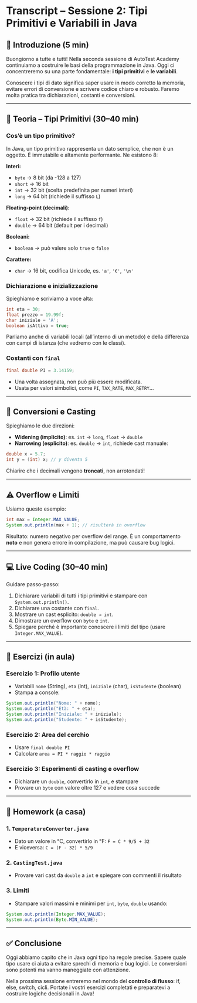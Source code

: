 # Transcript – Sessione 2: Tipi Primitivi e Variabili in Java

## 📍 Introduzione (5 min)

Buongiorno a tutte e tutti! Nella seconda sessione di AutoTest Academy continuiamo a costruire le basi della programmazione in Java. Oggi ci concentreremo su una parte fondamentale: **i tipi primitivi** e **le variabili**.

Conoscere i tipi di dato significa saper usare in modo corretto la memoria, evitare errori di conversione e scrivere codice chiaro e robusto. Faremo molta pratica tra dichiarazioni, costanti e conversioni.

---

## 🧠 Teoria – Tipi Primitivi (30–40 min)

### Cos’è un tipo primitivo?

In Java, un tipo primitivo rappresenta un dato semplice, che non è un oggetto. È immutabile e altamente performante.
Ne esistono 8:

**Interi:**

* `byte` → 8 bit (da -128 a 127)
* `short` → 16 bit
* `int` → 32 bit (scelta predefinita per numeri interi)
* `long` → 64 bit (richiede il suffisso `L`)

**Floating-point (decimali):**

* `float` → 32 bit (richiede il suffisso `f`)
* `double` → 64 bit (default per i decimali)

**Booleani:**

* `boolean` → può valere solo `true` o `false`

**Carattere:**

* `char` → 16 bit, codifica Unicode, es. `'a'`, `'€'`, `'\n'`

### Dichiarazione e inizializzazione

Spieghiamo e scriviamo a voce alta:

```java
int eta = 30;
float prezzo = 19.99f;
char iniziale = 'A';
boolean isAttivo = true;
```

Parliamo anche di variabili locali (all’interno di un metodo) e della differenza con campi di istanza (che vedremo con le classi).

### Costanti con `final`

```java
final double PI = 3.14159;
```

* Una volta assegnata, non può più essere modificata.
* Usata per valori simbolici, come `PI`, `TAX_RATE`, `MAX_RETRY`...

---

## 🎯 Conversioni e Casting

Spieghiamo le due direzioni:

* **Widening (implicito)**: es. `int` → `long`, `float` → `double`
* **Narrowing (esplicito)**: es. `double` → `int`, richiede cast manuale:

```java
double x = 5.7;
int y = (int) x; // y diventa 5
```

Chiarire che i decimali vengono **troncati**, non arrotondati!

---

## ⚠️ Overflow e Limiti

Usiamo questo esempio:

```java
int max = Integer.MAX_VALUE;
System.out.println(max + 1); // risulterà in overflow
```

Risultato: numero negativo per overflow del range. È un comportamento **noto** e non genera errore in compilazione, ma può causare bug logici.

---

## 💻 Live Coding (30–40 min)

Guidare passo-passo:

1. Dichiarare variabili di tutti i tipi primitivi e stampare con `System.out.println()`.
2. Dichiarare una costante con `final`.
3. Mostrare un cast esplicito: `double → int`.
4. Dimostrare un overflow con `byte` e `int`.
5. Spiegare perché è importante conoscere i limiti del tipo (usare `Integer.MAX_VALUE`).

---

## 🧪 Esercizi (in aula)

### Esercizio 1: Profilo utente

* Variabili `nome` (String), `eta` (int), `iniziale` (char), `isStudente` (boolean)
* Stampa a console:

```java
System.out.println("Nome: " + nome);
System.out.println("Età: " + eta);
System.out.println("Iniziale: " + iniziale);
System.out.println("Studente: " + isStudente);
```

### Esercizio 2: Area del cerchio

* Usare `final double PI`
* Calcolare `area = PI * raggio * raggio`

### Esercizio 3: Esperimenti di casting e overflow

* Dichiarare un `double`, convertirlo in `int`, e stampare
* Provare un `byte` con valore oltre 127 e vedere cosa succede

---

## 📘 Homework (a casa)

### 1. `TemperatureConverter.java`

* Dato un valore in °C, convertirlo in °F: `F = C * 9/5 + 32`
* E viceversa: `C = (F - 32) * 5/9`

### 2. `CastingTest.java`

* Provare vari cast da `double` a `int` e spiegare con commenti il risultato

### 3. Limiti

* Stampare valori massimi e minimi per `int`, `byte`, `double` usando:

```java
System.out.println(Integer.MAX_VALUE);
System.out.println(Byte.MIN_VALUE);
```

---

## ✅ Conclusione

Oggi abbiamo capito che in Java ogni tipo ha regole precise. Sapere quale tipo usare ci aiuta a evitare sprechi di memoria e bug logici. Le conversioni sono potenti ma vanno maneggiate con attenzione.

Nella prossima sessione entreremo nel mondo del **controllo di flusso**: if, else, switch, cicli. Portate i vostri esercizi completati e preparatevi a costruire logiche decisionali in Java!

